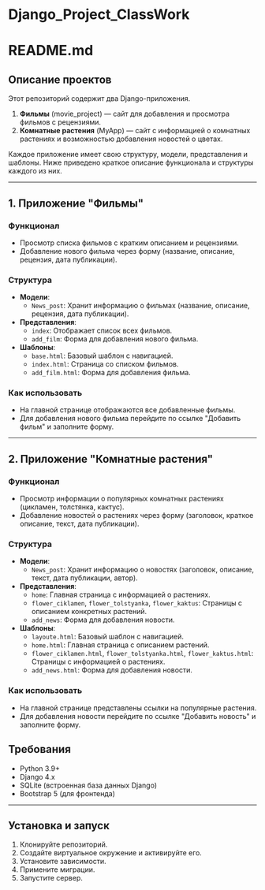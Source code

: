 # Django_Project_ClassWork
 
# README.md

## Описание проектов

Этот репозиторий содержит два Django-приложения.

1. **Фильмы** (movie_project) — сайт для добавления и просмотра фильмов с рецензиями.
2. **Комнатные растения** (MyApp) — сайт с информацией о комнатных растениях и возможностью добавления новостей о цветах.

Каждое приложение имеет свою структуру, модели, представления и шаблоны. Ниже приведено краткое описание функционала и структуры каждого из них.

---

## 1. Приложение "Фильмы"

### Функционал
- Просмотр списка фильмов с кратким описанием и рецензиями.
- Добавление нового фильма через форму (название, описание, рецензия, дата публикации).

### Структура
- **Модели**:
  - `News_post`: Хранит информацию о фильмах (название, описание, рецензия, дата публикации).
- **Представления**:
  - `index`: Отображает список всех фильмов.
  - `add_film`: Форма для добавления нового фильма.
- **Шаблоны**:
  - `base.html`: Базовый шаблон с навигацией.
  - `index.html`: Страница со списком фильмов.
  - `add_film.html`: Форма для добавления фильма.

### Как использовать
- На главной странице отображаются все добавленные фильмы.
- Для добавления нового фильма перейдите по ссылке "Добавить фильм" и заполните форму.

---

## 2. Приложение "Комнатные растения"

### Функционал
- Просмотр информации о популярных комнатных растениях (цикламен, толстянка, кактус).
- Добавление новостей о растениях через форму (заголовок, краткое описание, текст, дата публикации).

### Структура
- **Модели**:
  - `News_post`: Хранит информацию о новостях (заголовок, описание, текст, дата публикации, автор).
- **Представления**:
  - `home`: Главная страница с информацией о растениях.
  - `flower_ciklamen`, `flower_tolstyanka`, `flower_kaktus`: Страницы с описанием конкретных растений.
  - `add_news`: Форма для добавления новости.
- **Шаблоны**:
  - `layoute.html`: Базовый шаблон с навигацией.
  - `home.html`: Главная страница с описанием растений.
  - `flower_ciklamen.html`, `flower_tolstyanka.html`, `flower_kaktus.html`: Страницы с информацией о растениях.
  - `add_news.html`: Форма для добавления новости.

### Как использовать
- На главной странице представлены ссылки на популярные растения.
- Для добавления новости перейдите по ссылке "Добавить новость" и заполните форму.


## Требования

- Python 3.9+
- Django 4.x
- SQLite (встроенная база данных Django)
- Bootstrap 5 (для фронтенда)
---

## Установка и запуск

1. Клонируйте репозиторий.
2. Создайте виртуальное окружение и активируйте его.
3. Установите зависимости.
4. Примените миграции.
5. Запустите сервер.